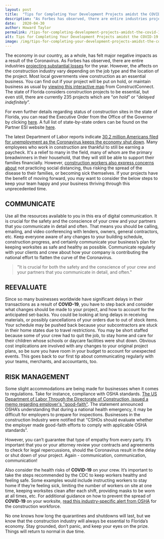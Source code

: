```yaml
---
layout: post
title:  "Tips for Completing Your Development Projects amidst the COVID-19 Pandemic"
description: "As Forbes has observed, there are entire industries projecting substantial losses for the year. However, the affects on the construction industry vary depending on the job type and the location of the project."
date:   2020-04-30
author: Howard Taylor
permalink: /tips-for-completing-development-projects-amidst-the-covid-19-pandemic/
alt: Tips for Completing Your Development Projects amidst the COVID-19 Pandemic
image: /img/tips-for-completing-your-development-projects-amidst-the-covid-19-pandemic.jpg
---
```



The economy in our country, as a whole, has felt major negative impacts as a result of the Coronavirus. As Forbes has observed, there are entire industries [projecting substantial losses](https://www.forbes.com/sites/williamdunkelberg/2020/04/27/the-covid-19-recession-and-small-business/#3e3218c41e10) for the year. However, the affects on the construction industry vary depending on the job type and the location of the project.<!--more--> Most local governments view construction as an essential business. You can find out if your project will be put on hold, or maintain business as usual by [viewing this interactive map](https://www.constructconnect.com/covid-19-construction-activity-report) from ConstructConnect. The state of Florida considers construction projects to be essential, but even still, there are currently 235 projects which are “*on hold*” or “*delayed indefinitely*”.

For even further details regarding status of construction sites in the state of Florida, you can read the Executive Order from the Office of the Governor by clicking [here](https://www.flgov.com/wp-content/uploads/orders/2020/EO_20-91-compressed.pdf). A full list of state-by-state orders can be found on the Partner ESI website [here](https://www.partneresi.com/services/COVID-19-Risk-Management-%2526-Response/covid-19-construction-impacts).

The latest Department of Labor reports indicate [30.2 million Americans filed for unemployment as the Coronavirus keeps the economy shut down](https://www.foxbusiness.com/economy/unemployment-claims-coronavirus-economic-pain-april-25). Many employees who work in construction are thankful to still be earning a paycheck. It's a relief to many in the field, many of whom are the primary breadwinners in their household, that they will still be able to support their families financially. However, [construction workers also express concerns about](https://www.constructiondive.com/news/construction-workers-express-concerns-about-coronavirus-question-their-rig/575008/) not practicing social distancing, thus risking the spread of the disease to their families, or becoming sick themselves. If your projects have the benefit of moving forward, you may want to consider the below steps to keep your team happy and your business thriving through this unprecedented time.

## COMMUNICATE
Use all the resources available to you in this era of digital communication. It is crucial for the safety and the conscience of your crew and your partners that you communicate in detail and often. That means you should be calling, emailing, and video conferencing with lenders, owners, general contractors, etc. Keep everyone aware of any changes to your building schedule, construction progress, and certainly communicate your business’s plan for keeping worksites as safe and healthy as possible. Communicate regularly with your clients and crew about how your company is contributing the national effort to flatten the curve of the Coronavirus.

> "It is crucial for both the safety and the conscience of your crew and your partners that you communicate in detail, and often."

## REEVALUATE
Since so many businesses worldwide have significant delays in their transactions as a result of **COVID-19**, you have to step back and consider what changes should be made to your project, and how to account for the anticipated set-backs. You could be looking at long delays in receiving materials, or possibly cancellations of your orders due to out of stock items. Your schedule may be pushed back because your subcontractors are stuck in their home states due to travel restrictions. You may be short staffed because some of your crew had to quit the job, to stay home and care for their children whose schools or daycare facilities were shut down. Obvious cost implications are involved with any changes to your original project plans, so be sure you have room in your budget to account for unexpected events. This goes back to our first tip about communicating regularly with your teams, merchants, and accountants, too.

## RISK MANAGEMENT
Some slight accommodations are being made for businesses when it comes to regulations. Take for instance, compliance with OSHA standards. [The US Department of Labor Through the Directorate of Construction, issued a memo regarding employer's "good-faith"](https://www.osha.gov/memos/2020-04-16/discretion-enforcement-when-considering-employers-good-faith-efforts-during). The statement announced OSHA’s understanding that during a national health emergency, it may be difficult for employers to prepare for inspections. Businesses in the construction Industry were notified that “CSHOs should evaluate whether the employer made good-faith efforts to comply with applicable OSHA standards”.

However, you can’t guarantee that type of empathy from every party. It’s important that you or your attorney review your contracts and agreements to check for legal repercussions, should the Coronavirus result in the delay or shut down of your project. Again - communication, communication, communication!

Also consider the health risks of **COVID-19** on your crew. It’s important to take the steps recommended by the CDC to keep workers healthy and feeling safe. Some examples would include instructing workers to stay home if they’re feeling sick, limiting the number of workers on site at one time, keeping worksites clean after each shift, providing masks to be worn at all times, etc. For additional guidance on how to prevent the spread of **COVID-19** on your worksite, [read this industry-specific alert from OSHA](https://www.osha.gov/Publications/OSHA4000.pdf) for the construction workforce.

No one knows how long the quarantines and shutdowns will last, but we know that the construction industry will always be essential to Florida’s economy. Stay grounded, don’t panic, and keep your eyes on the prize. Things will return to normal in due time.
